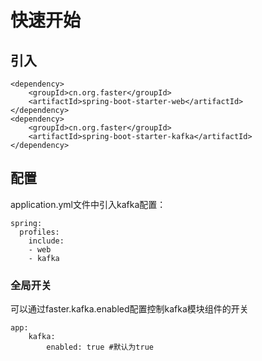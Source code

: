 # 快速开始

## 引入

```
<dependency>
    <groupId>cn.org.faster</groupId>
    <artifactId>spring-boot-starter-web</artifactId>
</dependency>
<dependency>
    <groupId>cn.org.faster</groupId>
    <artifactId>spring-boot-starter-kafka</artifactId>
</dependency>
```

## 配置

application.yml文件中引入kafka配置：

```
spring:
  profiles:
    include:
    - web
    - kafka
```


### 全局开关

可以通过faster.kafka.enabled配置控制kafka模块组件的开关

```
app:
    kafka:
        enabled: true #默认为true
```
